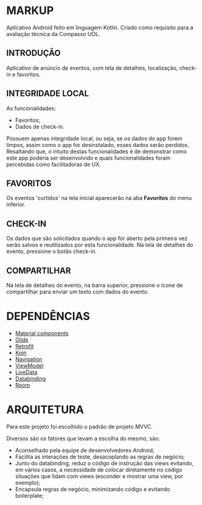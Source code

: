 # MARKUP
Aplicativo Android feito em linguagem Kotlin. Criado como requisito para a avaliação técnica da Compasso UOL.

## INTRODUÇÃO

Aplicativo de anúncio de eventos, com tela de detalhes, localização, check-in e favoritos.

## INTEGRIDADE LOCAL

As funcionalidades:

* Favoritos;
* Dados de check-in.

Possuem apenas integridade local, ou seja, se os dados do app forem limpos, assim como o app for desinstalado, esses dados serão perdidos.
Resaltando que, o intuito destas funcionalidades é de demonstrar como este app poderia ser desenvolvido e quais
funcionalidades foram percebidas como facilitadoras de UX.

## FAVORITOS

Os eventos 'curtidos' na tela inicial aparecerão na aba <b>Favoritos</b> do menu inferior.

## CHECK-IN

Os dados que são solicitados quando o app for aberto pela primeira vez serão salvos e reutilizados por esta funcionalidade.
Na tela de detalhes do evento, pressione o botão check-in.

## COMPARTILHAR

Na tela de detalhes do evento, na barra superior, pressione o ícone de compartilhar para enviar um texto com dados do evento.

# DEPENDÊNCIAS

* [Material components](https://material.io/resources/get-started#design)
* [Glide](https://github.com/bumptech/glide)
* [Retrofit](https://square.github.io/retrofit/)
* [Koin](https://insert-koin.io/)
* [Navigation](https://developer.android.com/guide/navigation/navigation-getting-started)
* [ViewModel](https://developer.android.com/topic/libraries/architecture/viewmodel)
* [LiveData](https://developer.android.com/topic/libraries/architecture/livedata?hl=pt-br)
* [Databinding](https://developer.android.com/topic/libraries/data-binding?hl=pt-br)
* [Room](https://developer.android.com/training/data-storage/room)

# ARQUITETURA

Para este projeto foi escolhido o padrão de projeto MVVC.

Diversos são os fatores que levam a escolha do mesmo, são:

* Aconselhado pela equipe de desenvolvedores Android;
* Facilita as interações de teste, desacoplando as regras de negócio;
* Junto do databinding, reduz o código de instrução das views evitando, em vários casos,
a necessidade de colocar diretamente no código situações que lidam com views (esconder e mostrar uma view, por exemplo);
* Encapsula regras de negócio, minimizando código e evitando boilerplate;
